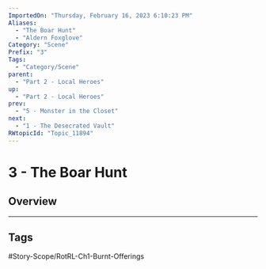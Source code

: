 ```yaml
---
ImportedOn: "Thursday, February 16, 2023 6:10:23 PM"
Aliases:
  - "The Boar Hunt"
  - "Aldern Foxglove"
Category: "Scene"
Prefix: "3"
Tags:
  - "Category/Scene"
parent:
  - "Part 2 - Local Heroes"
up:
  - "Part 2 - Local Heroes"
prev:
  - "5 - Monster in the Closet"
next:
  - "1 - The Desecrated Vault"
RWtopicId: "Topic_11894"
---
```

# 3 - The Boar Hunt
## Overview

---
## Tags
#Story-Scope/RotRL-Ch1-Burnt-Offerings

